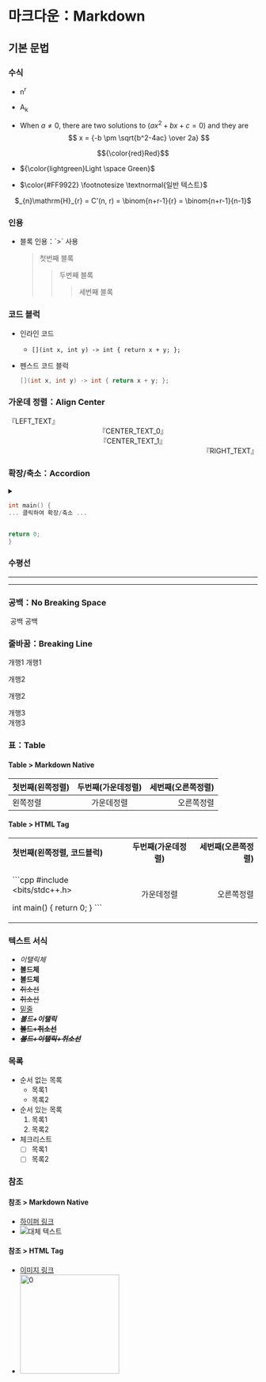# 마크다운：Markdown

## 기본 문법

### 수식

- n<sup>r</sup>
- A<sub>k</sub>

- When $a \ne 0$, there are two solutions to $(ax^2 + bx + c = 0)$ and they are
  $$ x = {-b \pm \sqrt{b^2-4ac} \over 2a} $$

$${\color{red}Red}$$

- ${\color{lightgreen}Light \space Green}$

- $\color{#FF9922} \footnotesize \textnormal{일반 텍스트}$

<div align=center>

$_{n}\mathrm{H}_{r} = C'(n, r) = \binom{n+r-1}{r} = \binom{n+r-1}{n-1}$

</div>

### 인용

- 블록 인용：\`>\` 사용

  > 첫번째 블록
  >
  > > 두번째 블록
  > >
  > > > 세번째 블록

### 코드 블럭

- 인라인 코드

  - `[](int x, int y) -> int { return x + y; };`

- 펜스드 코드 블럭

  ```cpp
  [](int x, int y) -> int { return x + y; };
  ```

### 가운데 정렬：Align Center

  <div align=left>
  『LEFT_TEXT』
  </div>

  <center>
  『CENTER_TEXT_0』
  </center>

  <div align=center>
  『CENTER_TEXT_1』
  </div>

  <div align=right>
  『RIGHT_TEXT』
  </div>

### 확장/축소：Accordion

<details>
<summary>

```cpp
int main() {
... 클릭하여 확장/축소 ...
```

</summary>

```cpp
cout << "Hello, World!" << endl;
```

</details>

```cpp
return 0;
}
```

### 수평선

---

  <hr />

### 공백：No Breaking Space

&nbsp;공백&nbsp;공백

### 줄바꿈：Breaking Line

개행1
개행1

개행2

개행2

개행3<br />개행3

### 표：Table

#### Table > Markdown Native

| 첫번째(왼쪽정렬) | 두번째(가운데정렬) | 세번째(오른쪽정렬) |
| ---------------- | :----------------: | -----------------: |
| 왼쪽정렬         |     가운데정렬     |         오른쪽정렬 |

#### Table > HTML Tag

  <table>
  <tr>
  <th align=left>첫번째(왼쪽정렬, 코드블럭)</th>
  <th align=center>두번째(가운데정렬)</th>
  <th align=right>세번째(오른쪽정렬)</th>
  </tr>
  <tr>
  <td align=left>

\`\`\`cpp
#include <bits/stdc++.h>

int main() {
return 0;
}
\`\`\`

  </td>
  <td align=center>가운데정렬</td>
  <td align=right>오른쪽정렬</td>
  </tr>
  </table>

### 텍스트 서식

- _이탤릭체_
- **볼드체**
- <b>볼드체</b>
- ~~취소선~~
- <del>취소선</del>
- <u>밑줄</u>
- **_볼드+이탤릭_**
- **~~볼드+취소선~~**
- **_~~볼드+이탤릭+취소선~~_**

### 목록

- 순서 없는 목록
  - 목록1
  - 목록2
- 순서 있는 목록
  1. 목록1
  2. 목록2
- 체크리스트
  - [ ] 목록1
  - [ ] 목록2

### 참조

#### 참조 > Markdown Native

- [하이퍼 링크](./server/post/9/0.png)
- ![대체 텍스트](./server/post/9/0.png)

#### 참조 > HTML Tag

- <a href="./server/post/9/0.png">이미지 링크</a>
- <img src="./server/post/9/0.png" alt="0" width="200" height="200" />
